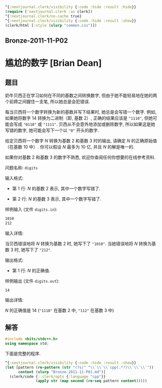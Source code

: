 ```clojure
^{:nextjournal.clerk/visibility {:code :hide :result :hide}}
(require ['nextjournal.clerk :as clerk])
^{:nextjournal.clerk/no-cache true}
^{:nextjournal.clerk/visibility {:code :hide :result :show}}
(clerk/html [:style (slurp "common.css")])
```

## Bronze-2011-11-P02

# 尴尬的数字 [Brian Dean]

## 题目

奶牛贝西正在学习如何在不同的基数之间转换数字, 但由于她不能轻易地在她的两个前蹄之间握住一支笔, 所以她总是会犯错误.

每当贝西将一个数字转换为新的基数并写下结果时, 她总是会写错一个数字. 例如, 如果她将数字 $14$ 转换为二进制（即, 基数 $2$）, 正确的结果应该是 `"1110"`, 但她可能会写成 `"0110"` 或 `"1111"`. 贝西从不会意外地添加或删除数字, 所以如果这是她写错的数字, 她可能会写下一个以 `"0"` 开头的数字.

给定贝西将一个数字 $N$ 转换为基数 $2$ 和基数 $3$ 时的输出, 请确定 $N$ 的正确原始值（在基数 $10$ 中）. 你可以假设 $N$ 最多为 $10$ 亿, 并且 $N$ 的解是唯一的.

如果你对基数 $2$ 和基数 $3$ 的数字不熟悉, 欢迎你查阅任何你想要的在线参考资料.

问题名称: `digits`

输入格式:

- 第 $1$ 行: $N$ 的基数 $2$ 表示, 其中一个数字写错了.

- 第 $2$ 行: $N$ 的基数 $3$ 表示, 其中一个数字写错了.

样例输入 (文件 `digits.in`):

```txt
1010
212
```

输入详情:

当贝西错误地将 $N$ 转换为基数 $2$ 时, 她写下了 `"1010"`. 当她错误地将 $N$ 转换为基数 $3$ 时, 她写下了 `"212"`.

输出格式:

- 第 1 行: $N$ 的正确值.

样例输出 (文件 `digits.out`):

```txt
14
```

输出详情:

$N$ 的正确值是 $14$ (`"1110"` 在基数 $2$ 中, `"112"` 在基数 $3$ 中)

## 解答

```cpp
#include <bits/stdc++.h>
using namespace std;
```

下面是完整的程序.

```clojure
^{:nextjournal.clerk/visibility {:code :hide :result :show}}
(let [pattern (re-pattern (str "(?s)" "\\`\\`\\`cpp(.*?)\\`\\`\\`"))
      content (slurp "Bronze-2011-11-P01.md")]
  (clerk/code {::clerk/opts {:language "cpp"}}
              (apply str (map second (re-seq pattern content)))))
```
